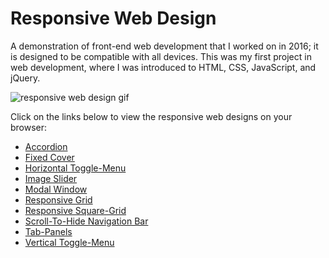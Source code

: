 # Responsive Web Design
A demonstration of front-end web development that I worked on in 2016; it is designed to be compatible with all devices. This was my first project in web development, where I was introduced to HTML, CSS, JavaScript, and jQuery.

![responsive web design gif](responsive-web-design.gif)

Click on the links below to view the responsive web designs on your browser:
- [Accordion](https://jakeswalker.github.io/responsive-web-design/accordion/index.html)
- [Fixed Cover](https://jakeswalker.github.io/responsive-web-design/fixed-cover-image/index.html)
- [Horizontal Toggle-Menu](https://jakeswalker.github.io/responsive-web-design/horizontal-toggle-menu/index.html)
- [Image Slider](https://jakeswalker.github.io/responsive-web-design/image-slider/index.html)
- [Modal Window](https://jakeswalker.github.io/responsive-web-design/modal-window/index.html)
- [Responsive Grid](https://jakeswalker.github.io/responsive-web-design/responsive-grid/index.html)
- [Responsive Square-Grid](https://jakeswalker.github.io/responsive-web-design/responsive-square-grid/index.html)
- [Scroll-To-Hide Navigation Bar](https://jakeswalker.github.io/responsive-web-design/scroll-hide-nav/index.html)
- [Tab-Panels](https://jakeswalker.github.io/responsive-web-design/tab-panels/index.html)
- [Vertical Toggle-Menu](https://jakeswalker.github.io/responsive-web-design/vertical-toggle-menu/index.html)
